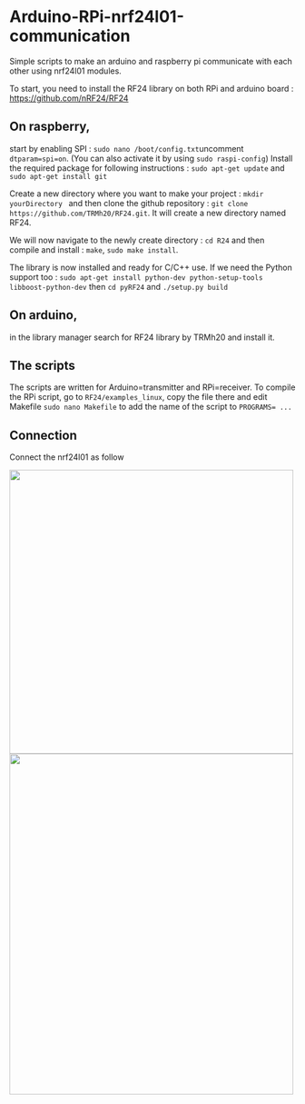 # Arduino-RPi-nrf24l01-communication

Simple scripts to make an arduino and raspberry pi communicate with each other using nrf24l01 modules.

To start, you need to install the RF24 library on both RPi and arduino board : https://github.com/nRF24/RF24

## On raspberry, 
start by enabling SPI : ``sudo nano /boot/config.txt``uncomment ``dtparam=spi=on``. (You can also activate it by using ``sudo raspi-config``)
Install the required package for following instructions : ``sudo apt-get update`` and ``sudo apt-get install git``

Create a new directory where you want to make your project : ``mkdir yourDirectory `` and then clone the github repository : ``git clone https://github.com/TRMh20/RF24.git``.
It will create a new directory named RF24. 

We will now navigate to the newly create directory : ``cd R24`` and then compile and install : ``make``, ``sudo make install``. 

The library is now installed and ready for C/C++ use. If we need the Python support too : ``sudo apt-get install python-dev python-setup-tools libboost-python-dev`` then ``cd pyRF24`` and ``./setup.py build`` 

## On arduino, 
in the library manager search for RF24 library by TRMh20 and install it.

## The scripts
The scripts are written for Arduino=transmitter and RPi=receiver.
To compile the RPi script, go to ``RF24/examples_linux``, copy the file there and edit Makefile ``sudo nano Makefile`` to add the name of the script to ``PROGRAMS= ...``

## Connection
Connect the nrf24l01 as follow 

<img src="https://user-images.githubusercontent.com/38764918/115746275-7e09f080-a394-11eb-89ca-0769d4c3a552.png" width="500" height="500"> 


<img src="https://user-images.githubusercontent.com/38764918/115748014-12c11e00-a396-11eb-836a-7ed37e686a0e.jpg" width="500" height="600">

